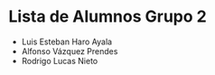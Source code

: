 # Lista de Alumnos Grupo 2

* Luis Esteban Haro Ayala
* Alfonso Vázquez Prendes
* Rodrigo Lucas Nieto
